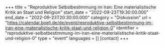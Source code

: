 +++
title = "Reproduktive Selbstbestimmung im Iran: Eine materialistische Kritik an Staat und Religion"
start_date = "2022-09-23T19:30:00.000"
end_date = "2022-09-23T20:30:00.000"
category = "Diskussion"
url = "https://calendar.boell.de/de/event/reproduktive-selbstbestimmung-im-iran-eine-materialistische-kritik-staat-und-religion-0"
identifier = "reproduktive-selbstbestimmung-im-iran-eine-materialistische-kritik-staat-und-religion-0"
type = "event"
languages = []
[contact]
+++